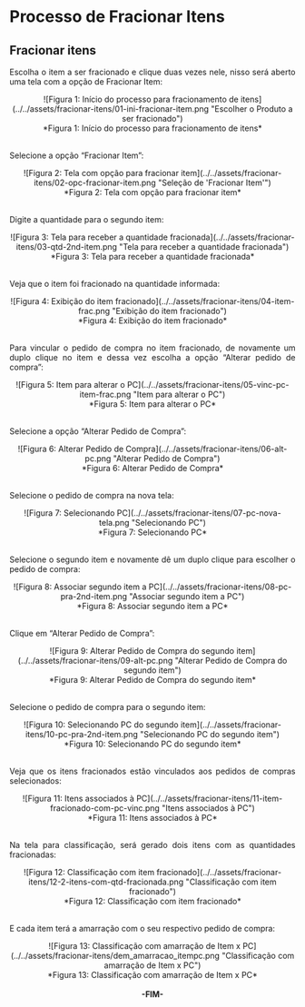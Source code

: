 <style>
    p{
        text-align: justify;
    }
</style>

# Processo de Fracionar Itens

## Fracionar itens

Escolha o item a ser fracionado e clique duas vezes nele, nisso será aberto uma tela com a opção de Fracionar Item: 

<center>![Figura 1: Início do processo para fracionamento de itens](../../assets/fracionar-itens/01-ini-fracionar-item.png "Escolher o Produto a ser fracionado")
<br>*Figura 1: Início do processo para fracionamento de itens*<br></center>
<br>

Selecione a opção “Fracionar Item”: 

<center>![Figura 2: Tela com opção para fracionar item](../../assets/fracionar-itens/02-opc-fracionar-item.png "Seleção de 'Fracionar Item'")
<br>*Figura 2: Tela com opção para fracionar item*<br></center>
<br>

Digite a quantidade para o segundo item: 

<center>![Figura 3: Tela para receber a quantidade fracionada](../../assets/fracionar-itens/03-qtd-2nd-item.png "Tela para receber a quantidade fracionada")
<br>*Figura 3: Tela para receber a quantidade fracionada*<br></center>
<br>

Veja que o item foi fracionado na quantidade informada: 

<center>![Figura 4: Exibição do item fracionado](../../assets/fracionar-itens/04-item-frac.png "Exibição do item fracionado")
<br>*Figura 4: Exibição do item fracionado*<br></center>
<br>

Para vincular o pedido de compra no item fracionado, de novamente um duplo clique no item e dessa vez escolha a opção “Alterar pedido de compra”:

<center>![Figura 5: Item para alterar o PC](../../assets/fracionar-itens/05-vinc-pc-item-frac.png "Item para alterar o PC")
<br>*Figura 5: Item para alterar o PC*<br></center>
<br>

Selecione a opção “Alterar Pedido de Compra”: 

<center>![Figura 6: Alterar Pedido de Compra](../../assets/fracionar-itens/06-alt-pc.png "Alterar Pedido de Compra")
<br>*Figura 6: Alterar Pedido de Compra*<br></center>
<br>

Selecione o pedido de compra na nova tela:

<center>![Figura 7: Selecionando PC](../../assets/fracionar-itens/07-pc-nova-tela.png "Selecionando PC")
<br>*Figura  7: Selecionando PC*<br></center>
<br>

Selecione o segundo item e novamente dê um duplo clique para escolher o pedido de compra: 

<center>![Figura 8: Associar segundo item a PC](../../assets/fracionar-itens/08-pc-pra-2nd-item.png "Associar segundo item a PC")
<br>*Figura 8: Associar segundo item a PC*<br></center>
<br>
 
Clique em “Alterar Pedido de Compra”:

<center>![Figura 9: Alterar Pedido de Compra do segundo item](../../assets/fracionar-itens/09-alt-pc.png "Alterar Pedido de Compra do segundo item")
<br>*Figura 9: Alterar Pedido de Compra do segundo item*<br></center>
<br>

Selecione o pedido de compra para o segundo item:

<center>![Figura 10: Selecionando PC do segundo item](../../assets/fracionar-itens/10-pc-pra-2nd-item.png "Selecionando PC do segundo item")
<br>*Figura 10: Selecionando PC do segundo item*<br></center>
<br>

Veja que os itens fracionados estão vinculados aos pedidos de compras selecionados: 

<center>![Figura 11: Itens associados à PC](../../assets/fracionar-itens/11-item-fracionado-com-pc-vinc.png "Itens associados à PC")
<br>*Figura 11: Itens associados à PC*<br></center>
<br>

Na tela para classificação, será gerado dois itens com as quantidades fracionadas: 

<center>![Figura 12: Classificação com item fracionado](../../assets/fracionar-itens/12-2-itens-com-qtd-fracionada.png "Classificação com item fracionado")
<br>*Figura 12: Classificação com item fracionado*<br></center>
<br>

E cada item terá a amarração com o seu respectivo pedido de compra: 

<center>![Figura 13: Classificação com amarração de Item x PC](../../assets/fracionar-itens/dem_amarracao_itempc.png "Classificação com amarração de Item x PC")
<br>*Figura 13: Classificação com amarração de Item x PC*<br></center>
<br>

<div style="text-align: center; font-weight: bold;">-FIM-</div>